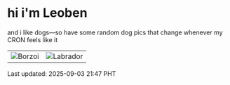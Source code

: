 # hi i'm Leoben

and i like dogs—so have some random dog pics that change whenever my CRON feels like it

|  |  |
|--------|----------|
| ![Borzoi](https://random-dog-vercel.vercel.app/api/random-borzoi?v=1756907249) | ![Labrador](https://random-dog-vercel.vercel.app/api/random-labrador?v=1756907249) |

Last updated: 2025-09-03 21:47 PHT
